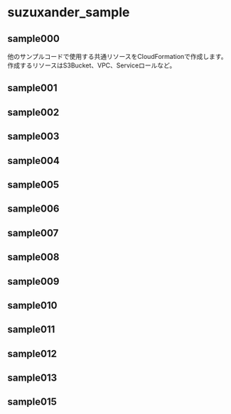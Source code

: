 # suzuxander_sample
## sample000
他のサンプルコードで使用する共通リソースをCloudFormationで作成します。  
作成するリソースはS3Bucket、VPC、Serviceロールなど。

## sample001
## sample002
## sample003
## sample004
## sample005
## sample006
## sample007
## sample008
## sample009
## sample010
## sample011
## sample012
## sample013
## sample015

